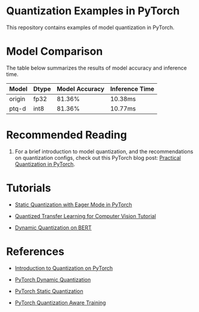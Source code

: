 # Quantization Examples in PyTorch

This repository contains examples of model quantization in PyTorch.

# Model Comparison

The table below summarizes the results of model accuracy and inference time.

| Model    | Dtype   |   Model Accuracy |   Inference Time |
|----------|---------|------------------|------------------|
| origin   | fp32    |           81.36% |          10.38ms |
| ptq-d    | int8    |           81.36% |          10.77ms |

# Recommended Reading

1. For a brief introduction to model quantization, and the recommendations on quantization configs, check out this PyTorch blog post: [Practical Quantization in PyTorch](https://pytorch.org/blog/quantization-in-practice/).

# Tutorials

- [Static Quantization with Eager Mode in PyTorch](https://pytorch.org/tutorials/advanced/static_quantization_tutorial.html)

- [Quantized Transfer Learning for Computer Vision Tutorial](https://pytorch.org/tutorials/intermediate/quantized_transfer_learning_tutorial.html)

- [Dynamic Quantization on BERT](https://pytorch.org/tutorials/intermediate/dynamic_quantization_bert_tutorial.html)

# References

- [Introduction to Quantization on PyTorch](https://pytorch.org/blog/introduction-to-quantization-on-pytorch/#device-and-operator-support)

- [PyTorch Dynamic Quantization](https://leimao.github.io/blog/PyTorch-Dynamic-Quantization/)

- [PyTorch Static Quantization](https://leimao.github.io/blog/PyTorch-Static-Quantization/)

- [PyTorch Quantization Aware Training](https://leimao.github.io/blog/PyTorch-Static-Quantization/)
